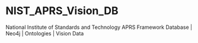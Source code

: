 # NIST_APRS_Vision_DB
National Institute of Standards and Technology APRS Framework Database | Neo4j | Ontologies | Vision Data

